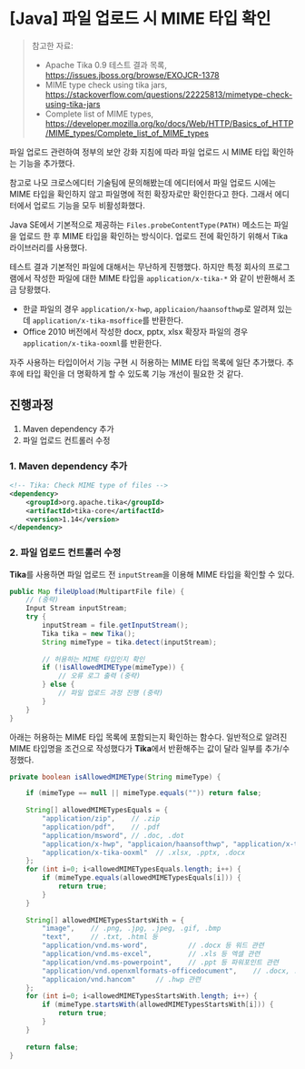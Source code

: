 # [Java] 파일 업로드 시 MIME 타입 확인

> 참고한 자료:
>
> - Apache Tika 0.9 테스트 결과 목록, https://issues.jboss.org/browse/EXOJCR-1378
> - MIME type check using tika jars, https://stackoverflow.com/questions/22225813/mimetype-check-using-tika-jars
> - Complete list of MIME types, https://developer.mozilla.org/ko/docs/Web/HTTP/Basics_of_HTTP/MIME_types/Complete_list_of_MIME_types

파일 업로드 관련하여 정부의 보안 강화 지침에 따라 파일 업로드 시 MIME 타입 확인하는 기능을 추가했다.

참고로 나모 크로스에디터 기술팀에 문의해봤는데 에디터에서 파일 업로드 시에는 MIME 타입을 확인하지 않고 파일명에 적힌 확장자로만 확인한다고 한다. 그래서 에디터에서 업로드 기능을 모두 비활성화했다.

Java SE에서 기본적으로 제공하는 `Files.probeContentType(PATH)`  메소드는 파일을 업로드 한 후 MIME 타입을 확인하는 방식이다. 업로드 전에 확인하기 위해서 Tika 라이브러리를 사용했다.

테스트 결과 기본적인 파일에 대해서는 무난하게 진행했다. 하지만 특정 회사의 프로그램에서 작성한 파일에 대한 MIME 타입을 `application/x-tika-*` 와 같이 반환해서 조금 당황했다.

- 한글 파일의 경우 `application/x-hwp`, `applicaion/haansofthwp`로 알려져 있는데 `application/x-tika-msoffice`를 반환한다.
- Office 2010 버전에서 작성한 docx, pptx, xlsx 확장자 파일의 경우 `application/x-tika-ooxml`를 반환한다.

자주 사용하는 타입이어서 기능 구현 시 허용하는 MIME 타입 목록에 일단 추가했다. 추후에 타입 확인을 더 명확하게 할 수 있도록 기능 개선이 필요한 것 같다.

## 진행과정

1. Maven dependency 추가
2. 파일 업로드 컨트롤러 수정

### 1. Maven dependency 추가

```xml
<!-- Tika: Check MIME type of files -->
<dependency>
    <groupId>org.apache.tika</groupId>
    <artifactId>tika-core</artifactId>
    <version>1.14</version>
</dependency>
```

### 2. 파일 업로드 컨트롤러 수정

**Tika**를 사용하면 파일 업로드 전 `inputStream`을 이용해 MIME 타입을 확인할 수 있다.

```java
public Map fileUpload(MultipartFile file) {
    // (중략)
    Input Stream inputStream;
    try {
        inputStream = file.getInputStream();
        Tika tika = new Tika();
        String mimeType = tika.detect(inputStream);
        
        // 허용하는 MIME 타입인지 확인
        if (!isAllowedMIMEType(mimeType)) {
            // 오류 로그 출력 (중략)
        } else {
            // 파일 업로드 과정 진행 (중략)
        }
    }
}
```

아래는 허용하는 MIME 타입 목록에 포함되는지 확인하는 함수다. 일반적으로 알려진 MIME 타입명을 조건으로 작성했다가 **Tika**에서 반환해주는 값이 달라 일부를 추가/수정했다.

```java
private boolean isAllowedMIMEType(String mimeType) {

    if (mimeType == null || mimeType.equals("")) return false;
    
    String[] allowedMIMETypesEquals = {
        "application/zip",    // .zip
        "application/pdf",    // .pdf
        "application/msword", // .doc, .dot
        "application/x-hwp", "applicaion/haansofthwp", "application/x-tika-msoffice", // .hwp
        "application/x-tika-ooxml"  // .xlsx, .pptx, .docx
    };
    for (int i=0; i<allowedMIMETypesEquals.length; i++) {
        if (mimeType.equals(allowedMIMETypesEquals[i])) {
            return true;
        }
    }
    
    String[] allowedMIMETypesStartsWith = {
        "image",    // .png, .jpg, .jpeg, .gif, .bmp
        "text",     // .txt, .html 등
        "application/vnd.ms-word",          // .docx 등 워드 관련
        "application/vnd.ms-excel",         // .xls 등 엑셀 관련
        "application/vnd.ms-powerpoint",    // .ppt 등 파워포인트 관련
        "application/vnd.openxmlformats-officedocument",    // .docx, .dotx, .xlsx, .xltx, .pptx, .potx, .ppsx
        "applicaion/vnd.hancom"     // .hwp 관련
    };
    for (int i=0; i<allowedMIMETypesStartsWith.length; i++) {
        if (mimeType.startsWith(allowedMIMETypesStartsWith[i])) {
            return true;
        }
    }
    
    return false;
}
```
